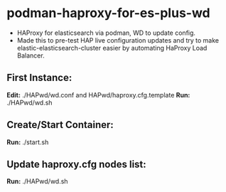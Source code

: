 # podman-haproxy-for-es-plus-wd
- HAProxy for elasticsearch via podman, WD to update config.
- Made this to pre-test HAP live configuration updates and try to make elastic-elasticsearch-cluster easier by automating HaProxy Load Balancer.

## First Instance:
**Edit:** ./HAPwd/wd.conf and HAPwd/haproxy.cfg.template
**Run:** ./HAPwd/wd.sh

## Create/Start Container:
**Run:** ./start.sh

## Update haproxy.cfg nodes list:
**Run:** ./HAPwd/wd.sh 
